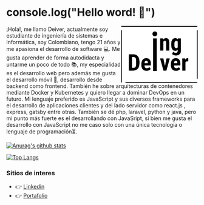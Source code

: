 # console.log("Hello word! 👋")

<div>
  <img align="right" width="40%" height="40%" src="Logo.png">
</div>

¡Hola!, me llamo Deiver, actualmente soy estudiante de ingeniería de sistemas e informática, soy Colombiano, tengo 21 años y me apasiona el desarrollo de software 💻. Me gusta aprender de forma autodidacta y untarme un poco de todo 📚, my especialidad es el desarrollo web pero además me gusta el desarrollo móvil 📱, desarrollo desde backend como frontend.
También he sobre  arquitecturas de contenedores mediante Docker y Kubernetes y quiero llegar a dominar DevOps en un futuro.
Mi lenguaje preferido es JavaScript y sus diversos frameworks para el desarrollo de aplicaciones clientes y del lado servidor como react.js , express, gatsby entre otras. También se dé php, laravel, python y java, pero mi punto más fuerte es el desarrollando con JavaSript, si bien me gusta el desarrollo con JavaScript no me caso solo con una única tecnología o lenguaje de  programación⏳.

[![Anurag's github stats](https://github-readme-stats.vercel.app/api?username=IngDeiver&show_icons=true)](https://github.com/anuraghazra/github-readme-stats)

[![Top Langs](https://github-readme-stats.vercel.app/api/top-langs/?username=IngDeiver&layout=compact)](https://github.com/anuraghazra/github-readme-stats)

### Sitios de interes
- :point_right: [Linkedin](https://www.linkedin.com/in/deiver-guerra-carrascal-0a3784176/)
- :point_right: [Portafolio](https://ingdeiver.github.io/portafolio)
